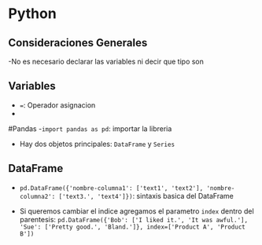 # Python

## Consideraciones Generales
-No es necesario declarar las variables ni decir que tipo son

## Variables
- `=`: Operador asignacion
-

#Pandas
-`import pandas as pd`: importar la libreria
- Hay dos objetos principales: `DataFrame` y `Series`
  
## DataFrame
- `pd.DataFrame({'nombre-columna1': ['text1', 'text2'], 'nombre-columna2': ['text3.', 'text4']})`: sintaxis basica del DataFrame

- Si queremos cambiar el indice agregamos el parametro `index` dentro del parentesis:
`pd.DataFrame({'Bob': ['I liked it.', 'It was awful.'], 'Sue': ['Pretty good.', 'Bland.']}, index=['Product A', 'Product B'])`


